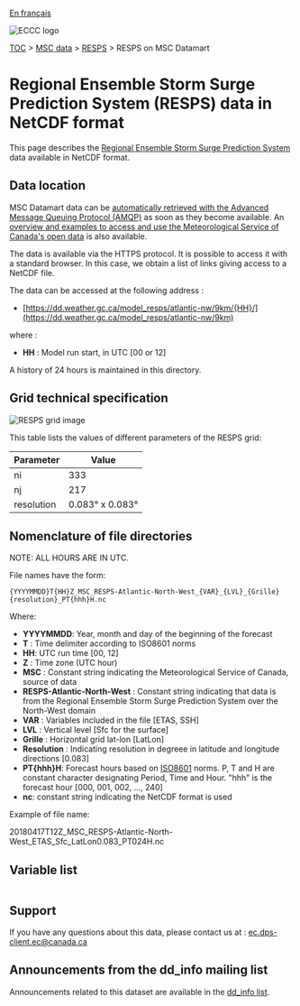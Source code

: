 [En français](readme_resps-datamart_fr.md)

![ECCC logo](../../img_eccc-logo.png)

[TOC](../../readme_en.md) > [MSC data](../readme_en.md) > [RESPS](readme_resps_en.md) > RESPS on MSC Datamart

# Regional Ensemble Storm Surge Prediction System (RESPS) data in NetCDF format

This page describes the [Regional Ensemble Storm Surge Prediction System](readme_resps_en.md) data available in NetCDF format.

## Data location

MSC Datamart data can be [automatically retrieved with the Advanced Message Queuing Protocol (AMQP)](../../msc-datamart/amqp_en.md) as soon as they become available. An [overview and examples to access and use the Meteorological Service of Canada's open data](../../usage/readme_en.md) is also available.

The data is available via the HTTPS protocol. It is possible to access it with a standard browser. In this case, we obtain a list of links giving access to a NetCDF file.

The data can be accessed at the following address :

* [https://dd.weather.gc.ca/model_resps/atlantic-nw/9km/{HH}/](https://dd.weather.gc.ca/model_resps/atlantic-nw/9km)

where :

* __HH__ : Model run start, in UTC [00 or 12]

A history of 24 hours is maintained in this directory.

## Grid technical specification

![RESPS grid image](https://collaboration.cmc.ec.gc.ca/cmc/cmos/public_doc/msc-data/nwp_resps/grille_resps.png)

This table lists the values of different parameters of the RESPS grid:

| Parameter | Value |
| ------ | ------ |
| ni | 333 |
| nj | 217 |
| resolution | 0.083° x 0.083° |


##    Nomenclature of file directories

NOTE:  ALL HOURS ARE IN UTC.

File names have the form:

`{YYYYMMDD}T{HH}Z_MSC_RESPS-Atlantic-North-West_{VAR}_{LVL}_{Grille}{resolution}_PT{hhh}H.nc`

Where:

* __YYYYMMDD__: Year, month and day of the beginning of the forecast
* __T__ : Time delimiter according to ISO8601 norms
* __HH__: UTC run time [00, 12]
* __Z__ : Time zone (UTC hour)
* __MSC__ : Constant string indicating the Meteorological Service of Canada, source of data
* __RESPS-Atlantic-North-West__ : Constant string indicating that data is from the Regional Ensemble Storm Surge Prediction System over the North-West domain
* __VAR__ : Variables included in the file [ETAS, SSH]
* __LVL__ : Vertical level [Sfc for the surface]
* __Grille__ : Horizontal grid lat-lon [LatLon]
* __Resolution__ : Indicating resolution in degreee in latitude and longitude directions [0.083]
* __PT{hhh}H__: Forecast hours based on [ISO8601](https://en.wikipedia.org/wiki/ISO_8601) norms. P, T and H are constant character designating Period, Time and Hour. "hhh" is the forecast hour [000, 001, 002, ..., 240]
* __nc__: constant string indicating the NetCDF format is used

Example of file name:

20180417T12Z_MSC_RESPS-Atlantic-North-West_ETAS_Sfc_LatLon0.083_PT024H.nc

##    Variable list

<table id="csv-table" class="display"></table>

<link href="https://cdn.jsdelivr.net/npm/simple-datatables@latest/dist/style.css" rel="stylesheet" type="text/css">
<script src="https://cdn.jsdelivr.net/npm/simple-datatables@latest"></script>
<script src="../../../js/variables_datatable.js" type="text/javascript"></script>
<script>
  loadTable("csv-table", "../../../assets/csv/RESPS_en.csv");
</script>

## Support

If you have any questions about this data, please contact us at : [ec.dps-client.ec@canada.ca](mailto:ec.dps-client.ec@canada.ca)

## Announcements from the dd_info mailing list

Announcements related to this dataset are available in the [dd_info list](https://comm.collab.science.gc.ca/mailman3/postorius/lists/dd_info.comm.collab.science.gc.ca/).
